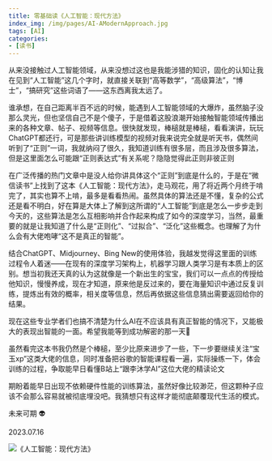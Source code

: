 ```yaml
---
title: 零基础读《人工智能：现代方法》
index_img: /img/pages/AI-AModernApproach.jpg
tags: [AI]
categories:
- [读书]
---
```


从来没接触过人工智能领域，从来没想过这也是我能涉猎的知识，固化的认知让我在见到“人工智能”这几个字时，就直接关联到“高等数学”，“高级算法”，“博士”，“搞研究”这些词语了——这东西离我太远了。

谁承想，在自己距离半百不远的时候，能遇到人工智能领域的大爆炸，虽然脑子没那么灵光，但也坚信自己不是个傻子，于是借着这股浪潮开始接触智能领域传播出来的各种文章、帖子、视频等信息。很快就发现，棒槌就是棒槌，看看演讲，玩玩ChatGPT都还行，可是那些讲训练模型的视频对我来说完全就是听天书，偶然间听到了“正则”一词，我就纳闷了很久，我知道训练有很多层，而且涉及很多算法，但是这里面怎么可能跟“正则表达式”有关系呢？隐隐觉得此正则非彼正则

在广泛传播的热门文章中是没人给你讲具体这个“正则”到底是什么的，于是在“微信读书”上找到了这本《人工智能：现代方法》，走马观花，用了将近两个月终于啃完了，其实也算不上啃，最多是看看热闹。虽然具体的算法还是不懂，复杂的公式还是看不明白，好在算是大体上了解到这所谓的“人工智能”到底是怎么一步步走到今天的，这些算法是怎么互相影响并合作起来构成了如今的深度学习，当然，最重要的就是让我知道了什么是“正则化”、“过拟合”、“泛化”这些概念。也理解了为什么会有大佬咆哮“这不是真正的智能”。

结合ChatGPT、Midjourney、Bing New的使用体验，我越发觉得这里面的训练过程令人着迷——在现有的深度学习架构上，机器学习跟人类学习是有本质上的区别。想当初我还天真的认为这就像是一个新出生的宝宝，我们可以一点点的传授给他知识，慢慢养成，现在才知道，原来他是反过来的，要在海量知识中通过反复训练，提炼出有效的概率，相关度等信息，然后再依据这些信息猜出需要返回给你的结果。

现在这些专业学者们也搞不清楚为什么AI在不应该具有真正智能的情况下，又能极大的表现出智能的一面。希望我能等到成功解密的那一天🤠

虽然看完这本书我仍然是个棒槌，至少比原来进步了一些，下一步要继续关注“宝玉xp”这类大佬的信息，同时准备把谷歌的智能课程看一遍，实际操练一下，体会训练的过程，争取能早日看懂B站上“跟李沐学AI”这位大佬的精读论文

期盼着能早日出现不依赖硬件性能的训练算法，虽然好像比较渺茫，但这颗种子应该不会那么容易就被彻底埋没吧。我猜想只有这样才能彻底颠覆现代生活的模式。

未来可期 👽

2023.07.16 

![《人工智能：现代方法》](/img/pages/AI-AModernApproach.jpg)
